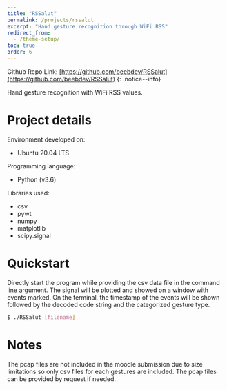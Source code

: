 ```yaml
---
title: "RSSalut"
permalink: /projects/rssalut
excerpt: "Hand gesture recognition through WiFi RSS"
redirect_from:
  - /theme-setup/
toc: true
order: 6
---
```


Github Repo Link: [https://github.com/beebdev/RSSalut](https://github.com/beebdev/RSSalut)
{: .notice--info}


Hand gesture recognition with WiFi RSS values.

# Project details

Environment developed on:
- Ubuntu 20.04 LTS

Programming language:
- Python (v3.6)

Libraries used:
- csv
- pywt
- numpy
- matplotlib
- scipy.signal

# Quickstart
Directly start the program while providing the csv data file in the command line argument. The signal will be plotted and showed on a window with events marked. On the terminal, the timestamp of the events will be shown followed by the decoded code string and the categorized gesture type.

```sh
$ ./RSSalut [filename]
```

# Notes
The pcap files are not included in the moodle submission due to size limitations so only csv files for each gestures are included. The pcap files can be provided by request if needed.